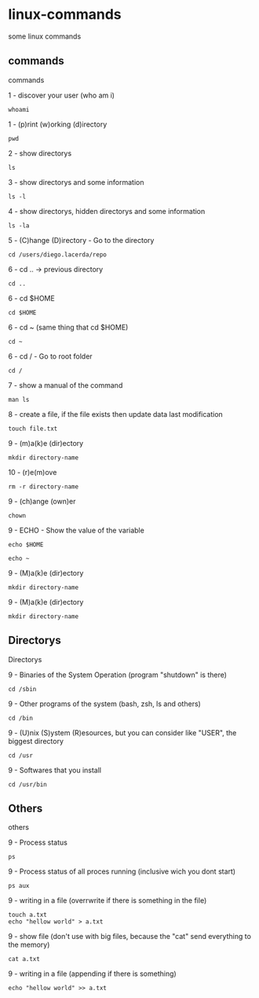 # linux-commands
some linux commands

## commands
commands


1 - discover your user (who am i)
```
whoami
```

1 - (p)rint (w)orking (d)irectory
```
pwd
```

2 - show directorys
```
ls
```

3 - show directorys and some information
```
ls -l
```

4 - show directorys, hidden directorys and some information
```
ls -la
```


5 - (C)hange (D)irectory - Go to the directory
```
cd /users/diego.lacerda/repo
```

6 - cd .. -> previous directory
```
cd ..
```

6 - cd $HOME
```
cd $HOME
```

6 - cd ~ (same thing that cd $HOME)
```
cd ~
```

6 - cd / - Go to root folder
```
cd /
```

7 - show a manual of the command
```
man ls
```

8 - create a file, if the file exists then update data last modification
```
touch file.txt
```

9 - (m)a(k)e (dir)ectory
```
mkdir directory-name
```

10 - (r)e(m)ove 
```
rm -r directory-name
```

9 - (ch)ange (own)er
```
chown 
```

9 - ECHO - Show the value of the variable
```
echo $HOME
```
```
echo ~
```


9 - (M)a(k)e (dir)ectory
```
mkdir directory-name
```

9 - (M)a(k)e (dir)ectory
```
mkdir directory-name
```


## Directorys
Directorys

9 - Binaries of the System Operation (program "shutdown" is there)
```
cd /sbin
```

9 - Other programs of the system (bash, zsh, ls and others)
```
cd /bin
```

9 - (U)nix (S)ystem (R)esources, but you can consider like "USER", the biggest directory 
```
cd /usr
```

9 - Softwares that you install 
```
cd /usr/bin
```


## Others
others

9 - Process status
```
ps
```

9 - Process status of all proces running (inclusive wich you dont start)
```
ps aux
```

9 - writing in a file (overrwrite if there is something in the file)
```
touch a.txt
echo "hellow world" > a.txt
```

9 - show file (don't use with big files, because the "cat" send everything to the memory)
```
cat a.txt
```

9 - writing in a file (appending if there is something)
```
echo "hellow world" >> a.txt
```
